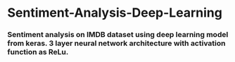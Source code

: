 # Sentiment-Analysis-Deep-Learning

### Sentiment analysis on IMDB dataset using deep learning model from keras. 3 layer neural network architecture with activation function as ReLu.
